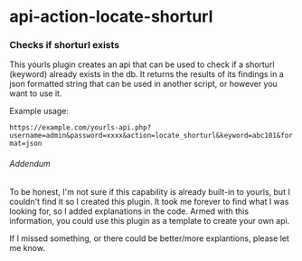# api-action-locate-shorturl
### Checks if shorturl exists

This yourls plugin creates an api that can be used to check if a shorturl (keyword) already exists in the db.  It returns the results of its findings in a json formatted string that can be used in another script, or however you want to use it.

Example usage:

`https://example.com/yourls-api.php?username=admin&password=xxxx&action=locate_shorturl&keyword=abc101&format=json`

###### Addendum

To be honest, I'm not sure if this capability is already built-in to yourls, but I couldn't find it so I created this plugin.  It took me forever to find what I was looking for, so I added explanations in the code.  Armed with this information, you could use this plugin as a template to create your own api.

If I missed something, or there could be better/more explantions, please let me know.
